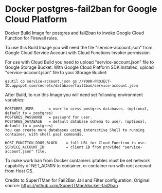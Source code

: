 # Docker postgres-fail2ban for Google Cloud Platform

Docker Build Image for postgres and fail2ban to invoke Google Cloud Function for Firewall rules.

To use this Build Image you will need the file "service-account.json" from Google Cloud Service Account with Cloud Functions Invoker permission.

For use with Cloud Build you need to upload "service-account.json" file to Google Storage Bucket.
With Google Cloud Platform SDK installed, upload "service-account.json" file to your Storage Bucket:

```
gsutil cp service-account.json gs://YOUR-PROJECT-ID.appspot.com/secrets/database/fail2ban/service-account.json
```

After Build, to run this Image you will need set following environment variables:

```
POSTGRES_USER       = user to acess postgres databases. (optional, default to = postgres)
POSTGRES_PASSWORD   = password for user.
POSTGRES_DATABASE   = default database schema to user. (optional, default to = postgres)
You can create more databases using interactive Shell to running container, with shell psql commands.

HOST_FUNCTION_DDOS_BLOCK    = full URL for Cloud Function to use.
SERVICE_ACCOUNT_ID          = client ID from provided "service-account.json" file.
```

To make work ban from Docker containers iptables must be set network capability of NET_ADMIN to container, or container run with root account from Host OS.

Credits to SuperITMan for Fail2Ban Jail and Filter configuration. Original source: https://github.com/SuperITMan/docker-fail2ban
